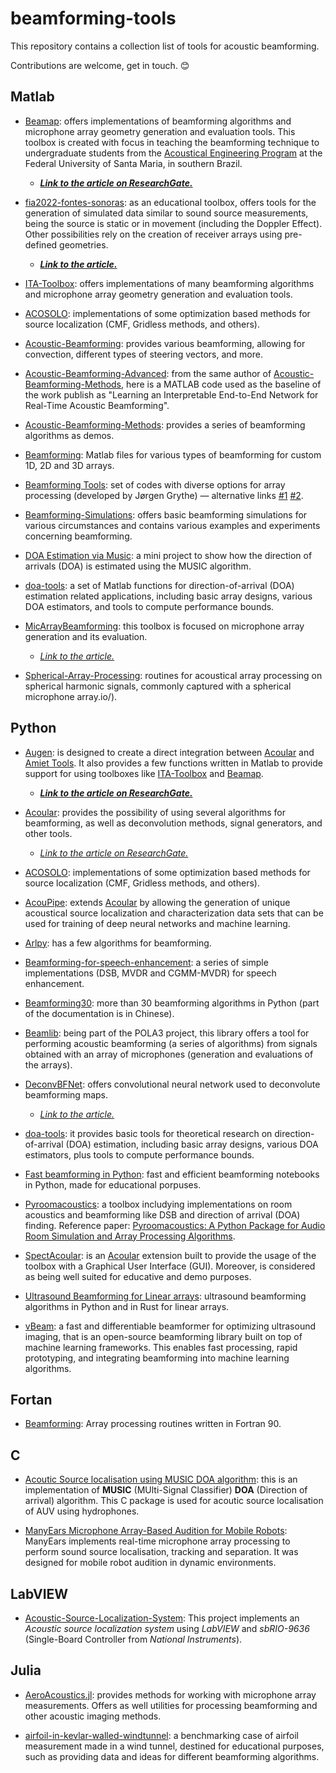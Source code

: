 # beamforming-tools

This repository contains a collection list of tools for acoustic beamforming.

Contributions are welcome, get in touch. 😊

## Matlab

- [Beamap](https://github.com/eac-ufsm/beamap): offers implementations of beamforming algorithms and microphone array geometry generation and evaluation tools. This toolbox is created with focus in teaching the beamforming technique to undergraduate students from the [Acoustical Engineering Program](https://asa.scitation.org/doi/10.1121/10.0013570) at the Federal University of Santa Maria, in southern Brazil.
    - __*[Link to the article on ResearchGate.](https://www.researchgate.net/publication/362024706_Teaching_acoustical_beamforming_via_active_learning)*__

- [fia2022-fontes-sonoras](https://github.com/eac-ufsm/fia2022-fontes-sonoras): as an educational toolbox, offers tools for the generation of simulated data similar to sound source measurements, being the source is static or in movement (including the Doppler Effect). Other possibilities rely on the creation of receiver arrays using pre-defined geometries.
    - __*[Link to the article.](https://www.fia2022.com.br/arearestrita/apresentacoes/9042.pdf)*__

- [ITA-Toolbox](https://git.rwth-aachen.de/ita/toolbox): offers implementations of many beamforming algorithms and microphone array geometry generation and evaluation tools.

- [ACOSOLO](https://github.com/gilleschardon/acosolo): implementations of some optimization based methods for source localization (CMF, Gridless methods, and others).

- [Acoustic-Beamforming](https://github.com/Anwar-M/Acoustic-Beamforming): provides various beamforming, allowing for convection, different types of steering vectors, and more.

- [Acoustic-Beamforming-Advanced](https://github.com/HauLiang/Acoustic-Beamforming-Advanced): from the same author of [Acoustic-Beamforming-Methods](https://github.com/HauLiang/Acoustic-Beamforming-Methods), here is a MATLAB code used as the baseline of the work publish as "Learning an Interpretable End-to-End Network for Real-Time Acoustic Beamforming".

- [Acoustic-Beamforming-Methods](https://github.com/HauLiang/Acoustic-Beamforming-Methods): provides a series of beamforming algorithms as demos.

- [Beamforming](https://github.com/jorgengrythe/beamforming): Matlab files for various types of beamforming for custom 1D, 2D and 3D arrays.

- [Beamforming Tools](https://github.com/jorgengrythe/beamforming): set of codes with diverse options for array processing (developed by Jørgen Grythe) — alternative links [#1](https://www.mathworks.com/matlabcentral/fileexchange/53294-delay-and-sum-beamforming-for-arbitrary-array-geometry) [#2](https://www.mathworks.com/matlabcentral/fileexchange/49690-array-factor-beampattern-of-discrete-array-of-any-shape?s_tid=prof_contriblnk).

- [Beamforming-Simulations](https://github.com/Anwar-M/Beamforming-Simulations): offers basic beamforming simulations for various circumstances and contains various examples and experiments concerning beamforming.

- [DOA Estimation via Music](https://github.com/msamsami/doa-estimation-music): a mini project to show how the direction of arrivals (DOA) is estimated using the MUSIC algorithm.

- [doa-tools](https://github.com/morriswmz/doa-tools): a set of Matlab functions for direction-of-arrival (DOA) estimation related applications, including basic array designs, various DOA estimators, and tools to compute performance bounds.

- [MicArrayBeamforming](https://github.com/MiguelBlancoGalindo/MicArrayBeamforming): this toolbox is focused on microphone array generation and its evaluation.
    - *[Link to the article.](https://www.aes.org/e-lib/browse.cfm?elib=20851)*

- [Spherical-Array-Processing](https://github.com/polarch/Spherical-Array-Processing): routines for acoustical array processing on spherical harmonic signals, commonly captured with a spherical microphone array.io/).

## Python

- [Augen](https://github.com/eac-ufsm/augen): is designed to create a direct integration between [Acoular](https://github.com/acoular/acoular) and [Amiet Tools](https://github.com/fchirono/amiet_tools). It also provides a few functions written in Matlab to provide support for using toolboxes like [ITA-Toolbox](https://git.rwth-aachen.de/ita/toolbox) and [Beamap](https://github.com/eac-ufsm/beamap).
   - __*[Link to the article on ResearchGate.](https://www.researchgate.net/publication/363031873_Integracao_de_multiplas_toolboxes_para_aplicacao_em_beamforming_e_aeroacustica)*__

- [Acoular](https://github.com/acoular/acoular): provides the possibility of using several algorithms for beamforming, as well as deconvolution methods, signal generators, and other tools.
   - *[Link to the article on ResearchGate.](https://www.researchgate.net/publication/308351201_A_Python_framework_for_microphone_array_data_processing)*

- [ACOSOLO](https://github.com/gilleschardon/acosolo): implementations of some optimization based methods for source localization (CMF, Gridless methods, and others).

- [AcouPipe](https://github.com/adku1173/acoupipe): extends [Acoular](https://github.com/acoular/acoular) by allowing the generation of unique acoustical source localization and characterization data sets that can be used for training of deep neural networks and machine learning.

- [Arlpy](https://github.com/org-arl/arlpy): has a few algorithms for beamforming.

- [Beamforming-for-speech-enhancement](https://github.com/AkojimaSLP/Beamforming-for-speech-enhancement): a series of simple implementations (DSB, MVDR and CGMM-MVDR) for speech enhancement.

- [Beamforming30](https://github.com/huangzhenyu/beamforming/tree/master): more than 30 beamforming algorithms in Python (part of the documentation is in Chinese).

- [Beamlib](https://gitlab.isae-supaero.fr/acoustic-beamforming/beamlib): being part of the POLA3 project, this library offers a tool for performing acoustic beamforming (a series of algorithms) from signals obtained with an array of microphones (generation and evaluations of the arrays).

- [DeconvBFNet](https://gitlab.isae-supaero.fr/daep/deconvbfnet): offers convolutional neural network used to deconvolute beamforming maps.
   - *[Link to the article.](https://www.ingentaconnect.com/content/ince/incecp/2021/00000263/00000001/art00057)*

- [doa-tools](https://github.com/morriswmz/doatools.py): it provides basic tools for theoretical research on direction-of-arrival (DOA) estimation, including basic array designs, various DOA estimators, plus tools to compute performance bounds.

- [Fast beamforming in Python](https://github.com/schipp/fast_beamforming): fast and efficient beamforming notebooks in Python, made for educational porpuses.

- [Pyroomacoustics](https://github.com/LCAV/pyroomacoustics): a toolbox includying implementations on room acoustics and beamforming like DSB and direction of arrival (DOA) finding. Reference paper: [Pyroomacoustics: A Python Package for Audio Room Simulation and Array Processing Algorithms](https://www.researchgate.net/publication/320344643_Pyroomacoustics_A_Python_Package_for_Audio_Room_Simulation_and_Array_Processing_Algorithms).

- [SpectAcoular](https://github.com/acoular/spectacoular): is an [Acoular](https://github.com/acoular/acoular) extension built to provide the usage of the toolbox with a Graphical User Interface (GUI). Moreover, is considered as being well suited for educative and demo purposes.

- [Ultrasound Beamforming for Linear arrays](https://github.com/csheaff/us-beamform-linarray/tree/master): ultrasound beamforming algorithms in Python and in Rust for linear arrays.

- [vBeam](https://github.com/magnusdk/vbeam): a fast and differentiable beamformer for optimizing ultrasound imaging, that is an open-source beamforming library built on top of machine learning frameworks. This enables fast processing, rapid prototyping, and integrating beamforming into machine learning algorithms.

## Fortan

- [Beamforming](https://github.com/jdassink/beamforming): Array processing routines written in Fortran 90.

## C

- [Acoutic Source localisation using MUSIC DOA algorithm](https://github.com/VarunPwr/Hydrophone): this is an implementation of **MUSIC** (MUlti-Signal Classifier) **DOA** (Direction of arrival) algorithm. This C package is used for acoutic source localisation of AUV using hydrophones.

- [ManyEars Microphone Array-Based Audition for Mobile Robots](https://github.com/introlab/manyears): ManyEars implements real-time microphone array processing to perform sound source localisation, tracking and separation. It was designed for mobile robot audition in dynamic environments.


## LabVIEW

- [Acoustic-Source-Localization-System](https://github.com/JSerwatka/Acoustic-Source-Localization-System): This project implements an _Acoustic source localization system_ using _LabVIEW_ and _sbRIO-9636_ (Single-Board Controller from _National Instruments_).


## Julia

- [AeroAcoustics.jl](https://github.com/1oly/AeroAcoustics.jl): provides methods for working with microphone array measurements. Offers as well utilities for processing beamforming and other acoustic imaging methods.

- [airfoil-in-kevlar-walled-windtunnel](https://github.com/MicrophoneArrayBenchmarking/airfoil-in-kevlar-walled-windtunnel): a benchmarking case of airfoil measurement made in a wind tunnel, destined for educational purposes, such as providing data and ideas for different beamforming algorithms.
